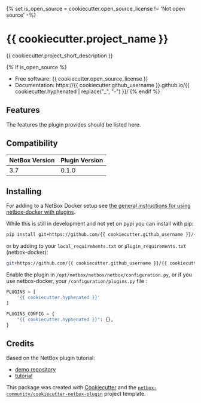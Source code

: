 {% set is_open_source = cookiecutter.open_source_license != 'Not open source' -%}
# {{ cookiecutter.project_name }}

{{ cookiecutter.project_short_description }}

{% if is_open_source %}
* Free software: {{ cookiecutter.open_source_license }}
* Documentation: https://{{ cookiecutter.github_username }}.github.io/{{ cookiecutter.hyphenated | replace("_", "-") }}/
{% endif %}

## Features

The features the plugin provides should be listed here.

## Compatibility

| NetBox Version | Plugin Version |
|----------------|----------------|
|     3.7        |      0.1.0     |

## Installing

For adding to a NetBox Docker setup see
[the general instructions for using netbox-docker with plugins](https://github.com/netbox-community/netbox-docker/wiki/Using-Netbox-Plugins).

While this is still in development and not yet on pypi you can install with pip:

```bash
pip install git+https://github.com/{{ cookiecutter.github_username }}/{{ cookiecutter.hyphenated }}
```

or by adding to your `local_requirements.txt` or `plugin_requirements.txt` (netbox-docker):

```bash
git+https://github.com/{{ cookiecutter.github_username }}/{{ cookiecutter.hyphenated }}
```

Enable the plugin in `/opt/netbox/netbox/netbox/configuration.py`,
 or if you use netbox-docker, your `/configuration/plugins.py` file :

```python
PLUGINS = [
    '{{ cookiecutter.hyphenated }}'
]

PLUGINS_CONFIG = {
    "{{ cookiecutter.hyphenated }}": {},
}
```

## Credits

Based on the NetBox plugin tutorial:

- [demo repository](https://github.com/netbox-community/netbox-plugin-demo)
- [tutorial](https://github.com/netbox-community/netbox-plugin-tutorial)

This package was created with [Cookiecutter](https://github.com/audreyr/cookiecutter) and the [`netbox-community/cookiecutter-netbox-plugin`](https://github.com/netbox-community/cookiecutter-netbox-plugin) project template.
